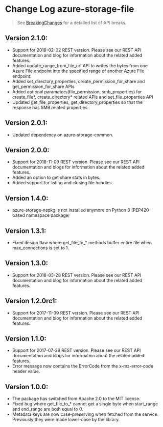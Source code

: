 # Change Log azure-storage-file

> See [BreakingChanges](BreakingChanges.md) for a detailed list of API breaks.

## Version 2.1.0:

- Support for 2019-02-02 REST version. Please see our REST API documentation and blog for information about the related added features.
- Added update_range_from_file_url API to writes the bytes from one Azure File endpoint into the specified range of another Azure File endpoint.
- Added set_directory_properties, create_permission_for_share and get_permission_for_share APIs
- Added optional parameters(file_permission, smb_properties) for create_file*, create_directory* related APIs and set_file_properties API
- Updated get_file_properties, get_directory_properties so that the response has SMB related properties

## Version 2.0.1:
- Updated dependency on azure-storage-common.

## Version 2.0.0:
- Support for 2018-11-09 REST version. Please see our REST API documentation and blogs for information about the related added features.
- Added an option to get share stats in bytes.
- Added support for listing and closing file handles.

## Version 1.4.0:

- azure-storage-nspkg is not installed anymore on Python 3 (PEP420-based namespace package)

## Version 1.3.1:

- Fixed design flaw where get_file_to_* methods buffer entire file when max_connections is set to 1.

## Version 1.3.0:

- Support for 2018-03-28 REST version. Please see our REST API documentation and blog for information about the related added features.

## Version 1.2.0rc1:

- Support for 2017-11-09 REST version. Please see our REST API documentation and blog for information about the related added features.

## Version 1.1.0:

- Support for 2017-07-29 REST version. Please see our REST API documentation and blogs for information about the related added features.
- Error message now contains the ErrorCode from the x-ms-error-code header value.

## Version 1.0.0:

- The package has switched from Apache 2.0 to the MIT license.
- Fixed bug where get_file_to_* cannot get a single byte when start_range and end_range are both equal to 0.
- Metadata keys are now case-preserving when fetched from the service. Previously they were made lower-case by the library.
